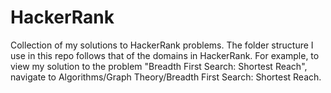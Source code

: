 # HackerRank
Collection of my solutions to HackerRank problems. The folder structure I use in this repo follows that of the domains in HackerRank. For example, to view my solution to the problem "Breadth First Search: Shortest Reach", navigate to Algorithms/Graph Theory/Breadth First Search: Shortest Reach.
